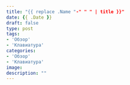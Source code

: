 ```yaml
---
title: "{{ replace .Name "-" " " | title }}"
date: {{ .Date }}
draft: false
type: post
tags:
- 'Обзор'
- 'Клавиатура'
categories:
- 'Обзор'
- 'Клавиатура'
image:
description: ""
---
```


